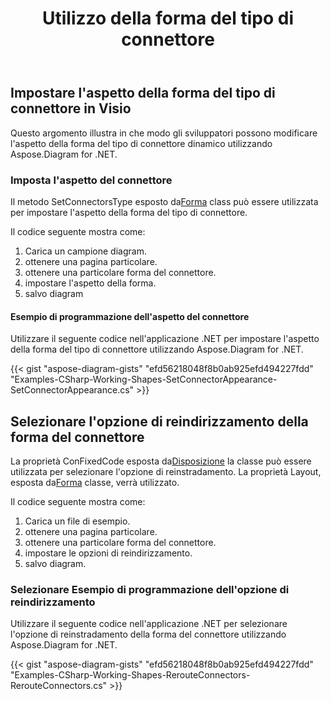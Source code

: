﻿---
title: Utilizzo della forma del tipo di connettore
type: docs
weight: 70
url: /it/net/working-with-connector-type-shape/
description: Questa sezione spiega come impostare l'aspetto del connettore con Aspose.Diagram.
---
## **Impostare l'aspetto della forma del tipo di connettore in Visio**
Questo argomento illustra in che modo gli sviluppatori possono modificare l'aspetto della forma del tipo di connettore dinamico utilizzando Aspose.Diagram for .NET.
### **Imposta l'aspetto del connettore**
 Il metodo SetConnectorsType esposto da[Forma](http://www.aspose.com/api/net/diagram/aspose.diagram/shape) class può essere utilizzata per impostare l'aspetto della forma del tipo di connettore.

Il codice seguente mostra come:

1. Carica un campione diagram.
1. ottenere una pagina particolare.
1. ottenere una particolare forma del connettore.
1. impostare l'aspetto della forma.
1. salvo diagram
#### **Esempio di programmazione dell'aspetto del connettore**
Utilizzare il seguente codice nell'applicazione .NET per impostare l'aspetto della forma del tipo di connettore utilizzando Aspose.Diagram for .NET.

{{< gist "aspose-diagram-gists" "efd56218048f8b0ab925efd494227fdd" "Examples-CSharp-Working-Shapes-SetConnectorAppearance-SetConnectorAppearance.cs" >}}
## **Selezionare l'opzione di reindirizzamento della forma del connettore**
 La proprietà ConFixedCode esposta da[Disposizione](http://www.aspose.com/api/net/diagram/aspose.diagram/layout) la classe può essere utilizzata per selezionare l'opzione di reinstradamento. La proprietà Layout, esposta da[Forma](http://www.aspose.com/api/net/diagram/aspose.diagram/shape) classe, verrà utilizzato.

Il codice seguente mostra come:

1. Carica un file di esempio.
1. ottenere una pagina particolare.
1. ottenere una particolare forma del connettore.
1. impostare le opzioni di reindirizzamento.
1. salvo diagram.
### **Selezionare Esempio di programmazione dell'opzione di reindirizzamento**
Utilizzare il seguente codice nell'applicazione .NET per selezionare l'opzione di reinstradamento della forma del connettore utilizzando Aspose.Diagram for .NET.

{{< gist "aspose-diagram-gists" "efd56218048f8b0ab925efd494227fdd" "Examples-CSharp-Working-Shapes-RerouteConnectors-RerouteConnectors.cs" >}}
